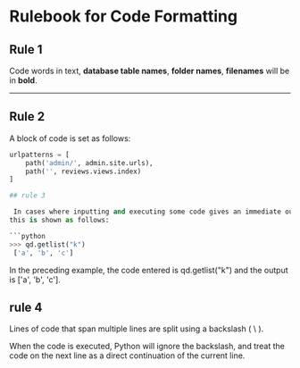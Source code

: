 # Rulebook for Code Formatting

## Rule 1

Code words in text, **database table names**, **folder names**, **filenames** will be in **bold**.

---

## Rule 2

A block of code is set as follows:

```python
urlpatterns = [
    path('admin/', admin.site.urls), 
    path('', reviews.views.index)
]

## rule 3

 In cases where inputting and executing some code gives an immediate output, 
this is shown as follows:

```python
>>> qd.getlist("k")
 ['a', 'b', 'c']
```

In the preceding example, the code entered is qd.getlist("k") and the output is ['a', 'b', 'c'].

## rule 4

Lines of code that span multiple lines are split using a backslash ( \ ).

When the code is executed, 
Python will ignore the backslash, and 
treat the code on the next line as a direct continuation of the current line.
